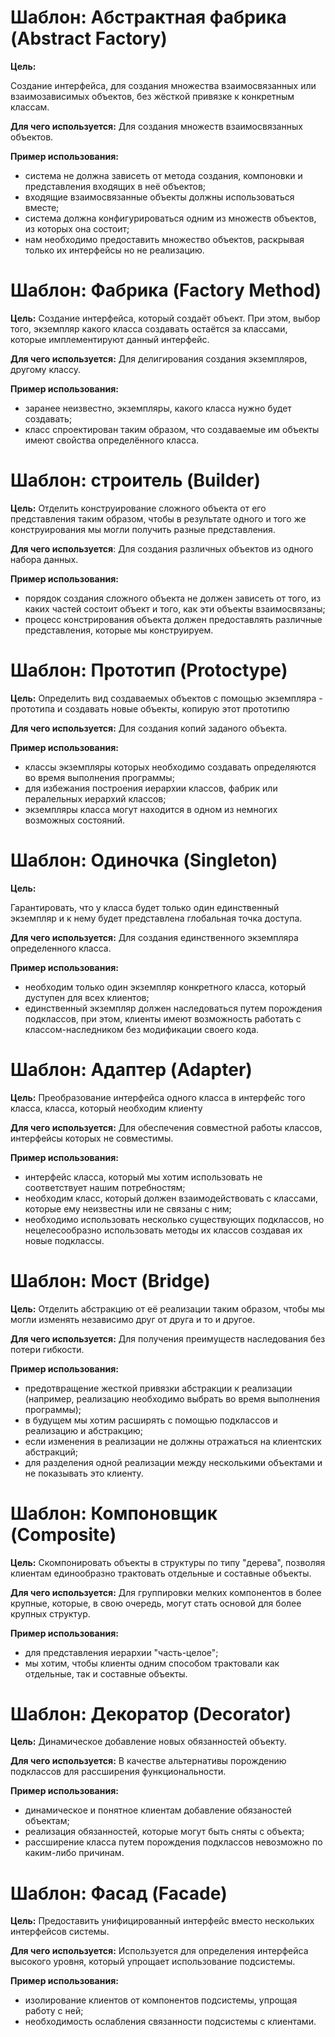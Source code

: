 Шаблон: Абстрактная фабрика (Abstract Factory)
=======================================================================================================
**Цель:**

Создание интерфейса, для создания множества взаимосвязанных или взаимозависимых объектов, без жёсткой
привязке к конкретным классам.

**Для чего используется:**
Для создания множеств взаимосвязанных объектов.

**Пример использования:**
- система не должна зависеть от метода создания, компоновки и представления входящих в неё объектов;
- входящие взаимосвязанные объекты должны использоваться вместе;
- система должна конфигурироваться одним из множеств объектов, из которых она состоит;
- нам необходимо предоставить множество объектов, раскрывая только их интерфейсы но не реализацию.

Шаблон: Фабрика (Factory Method)
=======================================================================================================
**Цель:**
Создание интерфейса, который создаёт объект. При этом, выбор того, экземпляр какого класса создавать
остаётся за классами, которые имплементируют данный интерфейс.

**Для чего используется:**
Для делигирования создания экземпляров, другому классу.

**Пример использования:**
- заранее неизвестно, экземпляры, какого класса нужно будет создавать;
- класс спроектирован таким образом, что создаваемые им объекты имеют свойства определённого класса.

Шаблон: строитель (Builder)
=======================================================================================================
**Цель:**
Отделить конструирование сложного объекта от его представления таким образом, чтобы в результате одного 
и того же конструирования мы могли получить разные представления.

**Для чего используется**:
Для создания различных объектов из одного набора данных.

**Пример использования:**
- порядок создания сложного объекта не должен зависеть от того, из каких частей состоит объект и того, 
  как эти объекты взаимосвязаны;
- процесс констрирования объекта должен предоставлять различные представления, которые мы конструируем.

Шаблон: Прототип (Protoctype)
=======================================================================================================
**Цель:**
Определить вид создаваемых объектов с помощью экземпляра - прототипа и создавать новые объекты, 
копирую этот прототипю

**Для чего используется:**
Для создания копий заданого объекта.

**Пример использования:**
- классы экземпляры которых необходимо создавать определяются во время выполнения программы;
- для избежания построения иерархии классов, фабрик или пералельных иерархий классов;
- экземпляры класса могут находится в одном из немногих возможных состояний.

Шаблон: Одиночка (Singleton)
=======================================================================================================
**Цель:**

Гарантировать, что у класса будет только один единственный экземпляр и к нему 
будет представлена глобальная точка доступа.

**Для чего используется:**
Для создания единственного экземпляра определенного класса.

**Пример использования:**
- необходим только один экземпляр конкретного класса, который дуступен для всех клиентов;
- единственный экземпляр должен наследоваться путем порождения подклассов, при этом, клиенты 
имеют возможность работать с классом-наследником без модификации своего кода.

Шаблон: Адаптер (Adapter)
===============================================================================================
**Цель:**
Преобразование интерфейса одного класса в интерфейс того класса, класса, который необходим клиенту

**Для чего используется:**
Для обеспечения совместной работы классов, интерфейсы которых не совместимы.

**Пример использования:**
- интерфейс класса, который мы хотим использовать не соответствует нашим потребностям;
- необходим класс, который должен взаимодействовать с классами, которые ему неизвестны 
  или не связаны с ним;
- необходимо использовать несколько существующих подклассов, но нецелесообразно использовать
  методы их классов создавая их новые подклассы.

Шаблон: Мост (Bridge)
===============================================================================================
**Цель:**
Отделить абстракцию от её реализации таким образом, чтобы мы могли изменять независимо друг от друга
и то и другое.

**Для чего используется:**
Для получения преимуществ наследования без потери гибкости.

**Пример использования:**
- предотвращение жесткой привязки абстракции к реализации (например, реализацию необходимо 
  выбрать во время выполнения программы);
- в будущем мы хотим расширять с помощью подклассов и реализацию и абстракцию;
- если изменения в реализации не должны отражаться на клиентских абстракций;
- для разделения одной реализации между несколькими объектами и не показывать это клиенту.

Шаблон: Компоновщик (Composite)
===============================================================================================
**Цель:**
Скомпонировать объекты в структуры по типу "дерева", позволяя клиентам единообразно трактовать 
отдельные и составные объекты.

**Для чего используется:**
Для группировки мелких компонентов в более крупные, которые, в свою очередь, могут стать 
основой для более крупных структур.

**Пример использования:**
- для представления иерархии "часть-целое";
- мы хотим, чтобы клиенты одним способом трактовали как отдельные, так и составные объекты.

Шаблон: Декоратор (Decorator)
===============================================================================================
**Цель:**
Динамическое добавление новых обязанностей объекту.

**Для чего используется:**
В качестве альтернативы порождению подклассов для рассширения функциональности.

**Пример использования:**
- динамическое и понятное клиентам добавление обязаностей объектам;
- реализация обязанностей, которые могут быть сняты с объекта;
- рассширение класса путем порождения подклассов невозможно по каким-либо причинам.

Шаблон: Фасад (Facade)
===============================================================================================
**Цель:**
Предоставить унифицированный интерфейс вместо нескольких интерфейсов системы.

**Для чего используется:**
Используется для определения интерфейса высокого уровня, который упрощает использование подсистемы.

**Пример использования:**
- изолирование клиентов от компонентов подсистемы, упрощая работу с ней;
- необходимость ослабления связанности подсистемы с клиентами.

